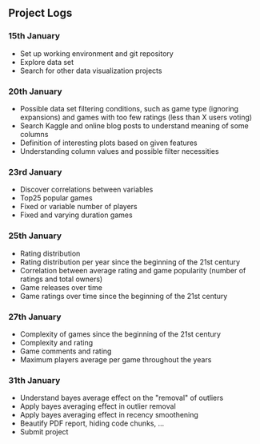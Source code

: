 ## Project Logs 

### 15th January
- Set up working environment and git repository
- Explore data set
- Search for other data visualization projects

### 20th January
- Possible data set filtering conditions, such as game type (ignoring expansions) and games with too few ratings (less than X users voting)
- Search Kaggle and online blog posts to understand meaning of some columns
- Definition of interesting plots based on given features
- Understanding column values and possible filter necessities

### 23rd January
- Discover correlations between variables
- Top25 popular games
- Fixed or variable number of players
- Fixed and varying duration games

### 25th January
- Rating distribution
- Rating distribution per year since the beginning of the 21st century
- Correlation between average rating and game popularity (number of ratings and total owners)
- Game releases over time
- Game ratings over time since the beginning of the 21st century

### 27th January
- Complexity of games since the beginning of the 21st century
- Complexity and rating
- Game comments and rating
- Maximum players average per game throughout the years


### 31th January
- Understand bayes average effect on the "removal" of outliers
- Apply bayes averaging effect in outlier removal
- Apply bayes averaging effect in recency smoothening
- Beautify PDF report, hiding code chunks, ...
- Submit project